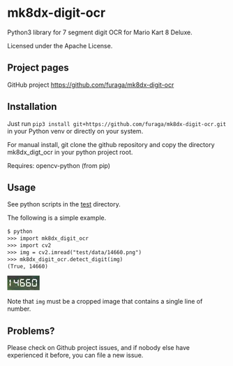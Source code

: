 # mk8dx-digit-ocr

Python3 library for 7 segment digit OCR for Mario Kart 8 Deluxe.

Licensed under the Apache License.

## Project pages

GitHub project https://github.com/furaga/mk8dx-digit-ocr

## Installation

Just run `pip3 install git+https://github.com/furaga/mk8dx-digit-ocr.git` in your Python venv or directly on your system.

For manual install, git clone the github repository and copy the directory mk8dx_digt_ocr in your python project root.

Requires: opencv-python (from pip)

## Usage

See python scripts in the [test](https://github.com/furaga/mk8dx-digit-ocr/tree/master/test) directory.

The following is a simple example.

```
$ python
>>> import mk8dx_digit_ocr
>>> import cv2
>>> img = cv2.imread("test/data/14660.png")
>>> mk8dx_digit_ocr.detect_digit(img)
(True, 14660)
```

<img src="https://raw.githubusercontent.com/furaga/mk8dx-digit-ocr/master/doc/14660.png">

Note that `img` must be a cropped image that contains a single line of number. 

## Problems?

Please check on Github project issues, and if nobody else have experienced it before, you can file a new issue.